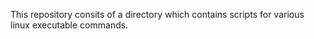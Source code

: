 This repository consits of a directory which contains scripts for various linux executable commands.